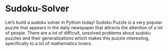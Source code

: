 # Sudoku-Solver
Let’s build a sudoku solver in Python today! Sudoku Puzzle is a very popular puzzle that appears in the daily newspaper that attracts the attention of a lot of people. There are a lot of difficult, unsolved problems about sudoku puzzles and their generalizations which makes this puzzle interesting, specifically to a lot of mathematics lovers.
